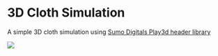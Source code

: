 # 3D Cloth Simulation
A simple 3D cloth simulation using [Sumo Digitals Play3d header library](https://github.com/sumo-digital-academy/Play3Dshooter)

![](https://github.com/g-m-johnson/ClothSim/blob/main/3D-ClothSim.gif)
